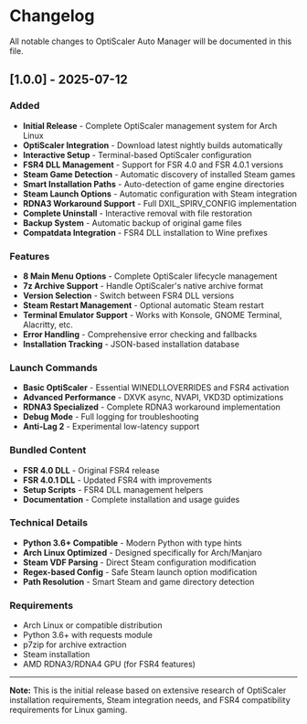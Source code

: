 # Changelog

All notable changes to OptiScaler Auto Manager will be documented in this file.

## [1.0.0] - 2025-07-12

### Added
- **Initial Release** - Complete OptiScaler management system for Arch Linux
- **OptiScaler Integration** - Download latest nightly builds automatically
- **Interactive Setup** - Terminal-based OptiScaler configuration
- **FSR4 DLL Management** - Support for FSR 4.0 and FSR 4.0.1 versions
- **Steam Game Detection** - Automatic discovery of installed Steam games
- **Smart Installation Paths** - Auto-detection of game engine directories
- **Steam Launch Options** - Automatic configuration with Steam integration
- **RDNA3 Workaround Support** - Full DXIL_SPIRV_CONFIG implementation
- **Complete Uninstall** - Interactive removal with file restoration
- **Backup System** - Automatic backup of original game files
- **Compatdata Integration** - FSR4 DLL installation to Wine prefixes

### Features
- **8 Main Menu Options** - Complete OptiScaler lifecycle management
- **7z Archive Support** - Handle OptiScaler's native archive format
- **Version Selection** - Switch between FSR4 DLL versions
- **Steam Restart Management** - Optional automatic Steam restart
- **Terminal Emulator Support** - Works with Konsole, GNOME Terminal, Alacritty, etc.
- **Error Handling** - Comprehensive error checking and fallbacks
- **Installation Tracking** - JSON-based installation database

### Launch Commands
- **Basic OptiScaler** - Essential WINEDLLOVERRIDES and FSR4 activation
- **Advanced Performance** - DXVK async, NVAPI, VKD3D optimizations
- **RDNA3 Specialized** - Complete RDNA3 workaround implementation
- **Debug Mode** - Full logging for troubleshooting
- **Anti-Lag 2** - Experimental low-latency support

### Bundled Content
- **FSR 4.0 DLL** - Original FSR4 release
- **FSR 4.0.1 DLL** - Updated FSR4 with improvements
- **Setup Scripts** - FSR4 DLL management helpers
- **Documentation** - Complete installation and usage guides

### Technical Details
- **Python 3.6+ Compatible** - Modern Python with type hints
- **Arch Linux Optimized** - Designed specifically for Arch/Manjaro
- **Steam VDF Parsing** - Direct Steam configuration modification
- **Regex-based Config** - Safe Steam launch option modification
- **Path Resolution** - Smart Steam and game directory detection

### Requirements
- Arch Linux or compatible distribution
- Python 3.6+ with requests module
- p7zip for archive extraction
- Steam installation
- AMD RDNA3/RDNA4 GPU (for FSR4 features)

---

**Note:** This is the initial release based on extensive research of OptiScaler installation requirements, Steam integration needs, and FSR4 compatibility requirements for Linux gaming.